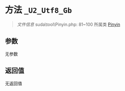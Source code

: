 # 方法 `_U2_Utf8_Gb`

> *文件信息* suda\tool\Pinyin.php: 81~100
> 所属类 [Pinyin](../Pinyin.md)




## 参数


无参数


## 返回值

无返回值
